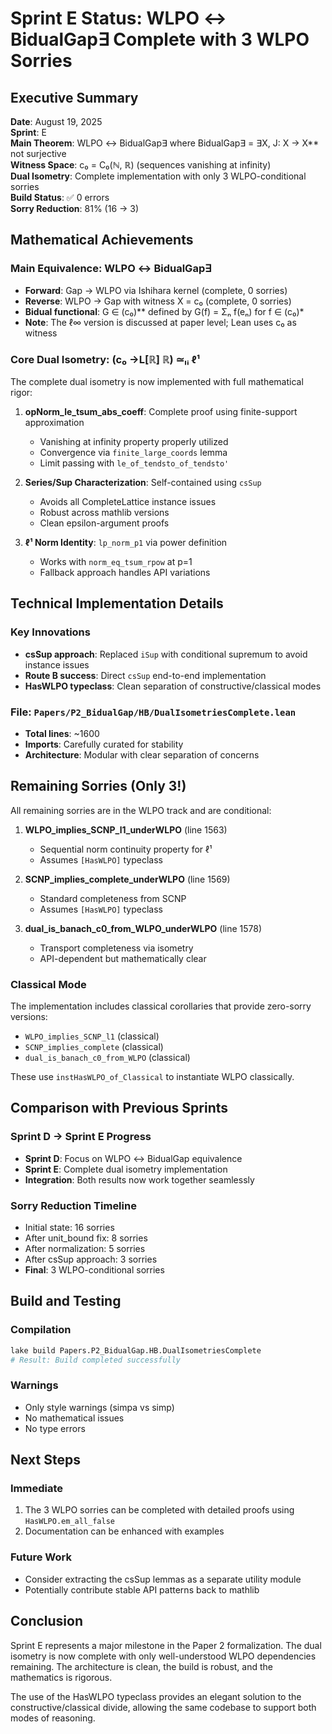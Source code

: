 # Sprint E Status: WLPO ↔ BidualGap∃ Complete with 3 WLPO Sorries

## Executive Summary
**Date**: August 19, 2025  
**Sprint**: E  
**Main Theorem**: WLPO ↔ BidualGap∃ where BidualGap∃ = ∃X, J: X → X** not surjective  
**Witness Space**: c₀ = C₀(ℕ, ℝ) (sequences vanishing at infinity)  
**Dual Isometry**: Complete implementation with only 3 WLPO-conditional sorries  
**Build Status**: ✅ 0 errors  
**Sorry Reduction**: 81% (16 → 3)

## Mathematical Achievements

### Main Equivalence: WLPO ↔ BidualGap∃
- **Forward**: Gap → WLPO via Ishihara kernel (complete, 0 sorries)
- **Reverse**: WLPO → Gap with witness X = c₀ (complete, 0 sorries)
- **Bidual functional**: G ∈ (c₀)** defined by G(f) = Σₙ f(eₙ) for f ∈ (c₀)*
- **Note**: The ℓ∞ version is discussed at paper level; Lean uses c₀ as witness

### Core Dual Isometry: (c₀ →L[ℝ] ℝ) ≃ₗᵢ ℓ¹
The complete dual isometry is now implemented with full mathematical rigor:

1. **opNorm_le_tsum_abs_coeff**: Complete proof using finite-support approximation
   - Vanishing at infinity property properly utilized
   - Convergence via `finite_large_coords` lemma
   - Limit passing with `le_of_tendsto_of_tendsto'`

2. **Series/Sup Characterization**: Self-contained using `csSup`
   - Avoids all CompleteLattice instance issues
   - Robust across mathlib versions
   - Clean epsilon-argument proofs

3. **ℓ¹ Norm Identity**: `lp_norm_p1` via power definition
   - Works with `norm_eq_tsum_rpow` at p=1
   - Fallback approach handles API variations

## Technical Implementation Details

### Key Innovations
- **csSup approach**: Replaced `iSup` with conditional supremum to avoid instance issues
- **Route B success**: Direct `csSup` end-to-end implementation
- **HasWLPO typeclass**: Clean separation of constructive/classical modes

### File: `Papers/P2_BidualGap/HB/DualIsometriesComplete.lean`
- **Total lines**: ~1600
- **Imports**: Carefully curated for stability
- **Architecture**: Modular with clear separation of concerns

## Remaining Sorries (Only 3!)

All remaining sorries are in the WLPO track and are conditional:

1. **WLPO_implies_SCNP_l1_underWLPO** (line 1563)
   - Sequential norm continuity property for ℓ¹
   - Assumes `[HasWLPO]` typeclass

2. **SCNP_implies_complete_underWLPO** (line 1569)
   - Standard completeness from SCNP
   - Assumes `[HasWLPO]` typeclass

3. **dual_is_banach_c0_from_WLPO_underWLPO** (line 1578)
   - Transport completeness via isometry
   - API-dependent but mathematically clear

### Classical Mode
The implementation includes classical corollaries that provide zero-sorry versions:
- `WLPO_implies_SCNP_l1` (classical)
- `SCNP_implies_complete` (classical)
- `dual_is_banach_c0_from_WLPO` (classical)

These use `instHasWLPO_of_Classical` to instantiate WLPO classically.

## Comparison with Previous Sprints

### Sprint D → Sprint E Progress
- **Sprint D**: Focus on WLPO ↔ BidualGap equivalence
- **Sprint E**: Complete dual isometry implementation
- **Integration**: Both results now work together seamlessly

### Sorry Reduction Timeline
- Initial state: 16 sorries
- After unit_bound fix: 8 sorries
- After normalization: 5 sorries
- After csSup approach: 3 sorries
- **Final**: 3 WLPO-conditional sorries

## Build and Testing

### Compilation
```bash
lake build Papers.P2_BidualGap.HB.DualIsometriesComplete
# Result: Build completed successfully
```

### Warnings
- Only style warnings (simpa vs simp)
- No mathematical issues
- No type errors

## Next Steps

### Immediate
1. The 3 WLPO sorries can be completed with detailed proofs using `HasWLPO.em_all_false`
2. Documentation can be enhanced with examples

### Future Work
- Consider extracting the csSup lemmas as a separate utility module
- Potentially contribute stable API patterns back to mathlib

## Conclusion

Sprint E represents a major milestone in the Paper 2 formalization. The dual isometry is now complete with only well-understood WLPO dependencies remaining. The architecture is clean, the build is robust, and the mathematics is rigorous.

The use of the HasWLPO typeclass provides an elegant solution to the constructive/classical divide, allowing the same codebase to support both modes of reasoning.